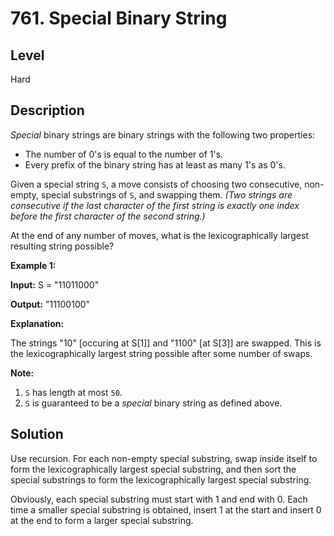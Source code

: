 # 761. Special Binary String
## Level
Hard

## Description
*Special* binary strings are binary strings with the following two properties:

* The number of 0's is equal to the number of 1's.
* Every prefix of the binary string has at least as many 1's as 0's.

Given a special string `S`, a move consists of choosing two consecutive, non-empty, special substrings of `S`, and swapping them. *(Two strings are consecutive if the last character of the first string is exactly one index before the first character of the second string.)*

At the end of any number of moves, what is the lexicographically largest resulting string possible?

**Example 1:**

**Input:** S = "11011000"

**Output:** "11100100"

**Explanation:**

The strings "10" [occuring at S[1]] and "1100" [at S[3]] are swapped. This is the lexicographically largest string possible after some number of swaps.

**Note:**

1. `S` has length at most `50`.
2. `S` is guaranteed to be a *special* binary string as defined above.

## Solution
Use recursion. For each non-empty special substring, swap inside itself to form the lexicographically largest special substring, and then sort the special substrings to form the lexicographically largest special substring.

Obviously, each special substring must start with 1 and end with 0. Each time a smaller special substring is obtained, insert 1 at the start and insert 0 at the end to form a larger special substring.

